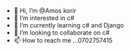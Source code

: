 - 👋 Hi, I’m @Amos korir
- 👀 I’m interested in c#
- 🌱 I’m currently learning c# and Django 
- 💞️ I’m looking to collaborate on c#
- 📫 How to reach me ...0702757415

<!---
amoskor99/amoskor99 is a ✨ special ✨ repository because its `README.md` (this file) appears on your GitHub profile.
You can click the Preview link to take a look at your changes.
--->
